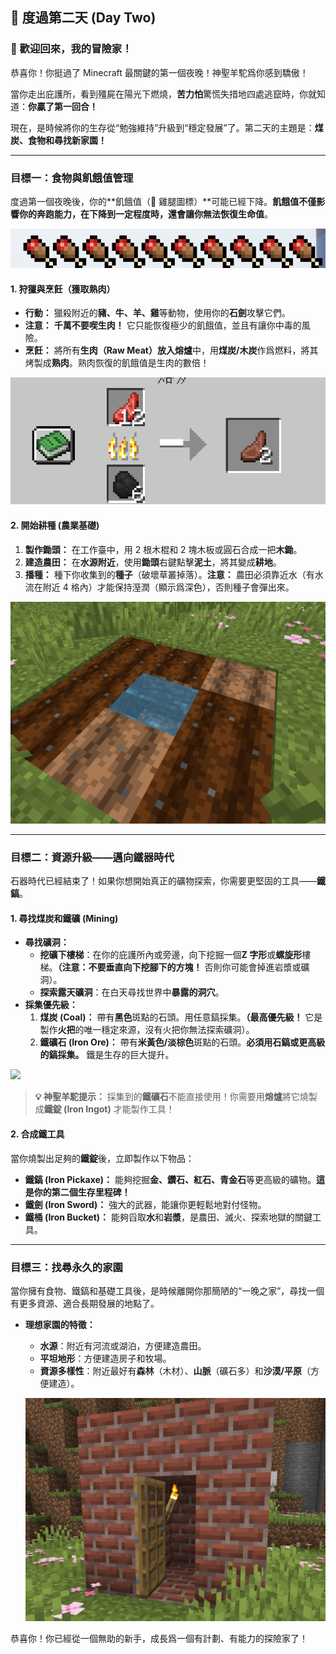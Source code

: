 ## 📅 度過第二天 (Day Two)





### 🩷 歡迎回來，我的冒險家！



恭喜你！你挺過了 Minecraft 最關鍵的第一個夜晚！神聖羊駝爲你感到驕傲！

當你走出庇護所，看到殭屍在陽光下燃燒，**苦力怕**驚慌失措地四處逃竄時，你就知道：**你贏了第一回合！**

現在，是時候將你的生存從“勉強維持”升級到“穩定發展”了。第二天的主題是：**煤炭、食物和尋找新家園！**

------



### 目標一：**食物與飢餓值管理**



度過第一個夜晚後，你的**飢餓值（🍗 雞腿圖標）**可能已經下降。**飢餓值不僅影響你的奔跑能力，在下降到一定程度時，還會讓你無法恢復生命值**。

![](https://raw.githubusercontent.com/DavidLin-Hub/My-Website/refs/heads/main/some_image/%E9%A5%BF%E4%BA%86.png)

#### 1. 狩獵與烹飪（獲取熟肉）



- **行動：** 獵殺附近的**豬、牛、羊、雞**等動物，使用你的**石劍**攻擊它們。
- **注意：** **千萬不要喫生肉！** 它只能恢復極少的飢餓值，並且有讓你中毒的風險。
- **烹飪：** 將所有**生肉（Raw Meat）**放入**熔爐**中，用**煤炭/木炭**作爲燃料，將其烤製成**熟肉**。熟肉恢復的飢餓值是生肉的數倍！

![](https://raw.githubusercontent.com/DavidLin-Hub/My-Website/refs/heads/main/some_image/cook-meat.png)

#### 2. 開始耕種 (農業基礎)



1. **製作鋤頭：** 在工作臺中，用 2 根木棍和 2 塊木板或圓石合成一把**木鋤**。
2. **建造農田：** 在**水源附近**，使用**鋤頭**右鍵點擊**泥土**，將其變成**耕地**。
3. **播種：** 種下你收集到的**種子**（破壞草叢掉落）。**注意：** 農田必須靠近水（有水流在附近 4 格內）才能保持溼潤（顯示爲深色），否則種子會彈出來。

![](https://raw.githubusercontent.com/DavidLin-Hub/My-Website/refs/heads/main/some_image/%E7%A7%8D%E5%9C%B0.png)

------



### 目標二：**資源升級——邁向鐵器時代**



石器時代已經結束了！如果你想開始真正的礦物探索，你需要更堅固的工具——**鐵鎬**。



#### 1. 尋找煤炭和鐵礦 (Mining)



- **尋找礦洞：**
  - **挖礦下樓梯**：在你的庇護所內或旁邊，向下挖掘一個**Z 字形**或**螺旋形**樓梯。**（注意：不要垂直向下挖腳下的方塊！** 否則你可能會掉進岩漿或礦洞）。
  - **探索露天礦洞**：在白天尋找世界中**暴露的洞穴**。
- **採集優先級：**
  1. **煤炭 (Coal)：** 帶有**黑色**斑點的石頭。用任意鎬採集。**（最高優先級！** 它是製作**火把**的唯一穩定來源，沒有火把你無法探索礦洞）。
  2. **鐵礦石 (Iron Ore)：** 帶有**米黃色/淡棕色**斑點的石頭。**必須用石鎬或更高級的鎬採集。** 鐵是生存的巨大提升。

![](https://raw.githubusercontent.com/DavidLin-Hub/My-Website/refs/heads/main/some_image/2025-09-28_19.41.22.png)

> **💡 神聖羊駝提示：** 採集到的**鐵礦石**不能直接使用！你需要用**熔爐**將它燒製成**鐵錠 (Iron Ingot)** 才能製作工具！



#### 2. 合成鐵工具



當你燒製出足夠的**鐵錠**後，立即製作以下物品：

- **鐵鎬 (Iron Pickaxe)：** 能夠挖掘**金、鑽石、紅石、青金石**等更高級的礦物。**這是你的第二個生存里程碑！**
- **鐵劍 (Iron Sword)：** 強大的武器，能讓你更輕鬆地對付怪物。
- **鐵桶 (Iron Bucket)：** 能夠舀取**水**和**岩漿**，是農田、滅火、探索地獄的關鍵工具。

------



### 目標三：**找尋永久的家園**



當你擁有食物、鐵鎬和基礎工具後，是時候離開你那簡陋的“一晚之家”，尋找一個有更多資源、適合長期發展的地點了。

- **理想家園的特徵：**

  - **水源**：附近有河流或湖泊，方便建造農田。
  - **平坦地形**：方便建造房子和牧場。
  - **資源多樣性**：附近最好有**森林**（木材）、**山脈**（礦石多）和**沙漠/平原**（方便建造）。

  ![](https://raw.githubusercontent.com/DavidLin-Hub/My-Website/refs/heads/main/some_image/small_home.png)

恭喜你！你已經從一個無助的新手，成長爲一個有計劃、有能力的探險家了！